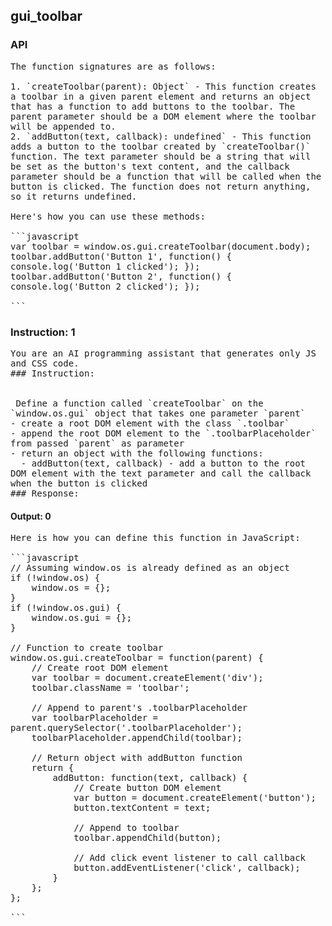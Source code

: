 ## gui_toolbar
### API
<pre style='text-wrap: wrap'>The function signatures are as follows:

1. `createToolbar(parent): Object` - This function creates a toolbar in a given parent element and returns an object that has a function to add buttons to the toolbar. The parent parameter should be a DOM element where the toolbar will be appended to.
2. `addButton(text, callback): undefined` - This function adds a button to the toolbar created by `createToolbar()` function. The text parameter should be a string that will be set as the button's text content, and the callback parameter should be a function that will be called when the button is clicked. The function does not return anything, so it returns undefined.

Here's how you can use these methods:

```javascript
var toolbar = window.os.gui.createToolbar(document.body);
toolbar.addButton('Button 1', function() { console.log('Button 1 clicked'); });
toolbar.addButton('Button 2', function() { console.log('Button 2 clicked'); });

```</pre>
### Instruction: 1
<pre style='text-wrap: wrap'>You are an AI programming assistant that generates only JS and CSS code.
### Instruction:
  

 Define a function called `createToolbar` on the `window.os.gui` object that takes one parameter `parent`
- create a root DOM element with the class `.toolbar`
- append the root DOM element to the `.toolbarPlaceholder` from passed `parent` as parameter
- return an object with the following functions:
  - addButton(text, callback) - add a button to the root DOM element with the text parameter and call the callback when the button is clicked 
### Response:
</pre>
#### Output: 0
<pre style='text-wrap: wrap'>Here is how you can define this function in JavaScript:

```javascript
// Assuming window.os is already defined as an object
if (!window.os) {
    window.os = {};
}
if (!window.os.gui) {
    window.os.gui = {};
}

// Function to create toolbar
window.os.gui.createToolbar = function(parent) {
    // Create root DOM element
    var toolbar = document.createElement('div');
    toolbar.className = 'toolbar';
    
    // Append to parent's .toolbarPlaceholder
    var toolbarPlaceholder = parent.querySelector('.toolbarPlaceholder');
    toolbarPlaceholder.appendChild(toolbar);
    
    // Return object with addButton function
    return {
        addButton: function(text, callback) {
            // Create button DOM element
            var button = document.createElement('button');
            button.textContent = text;
            
            // Append to toolbar
            toolbar.appendChild(button);
            
            // Add click event listener to call callback
            button.addEventListener('click', callback);
        }
    };
};

```</pre>
